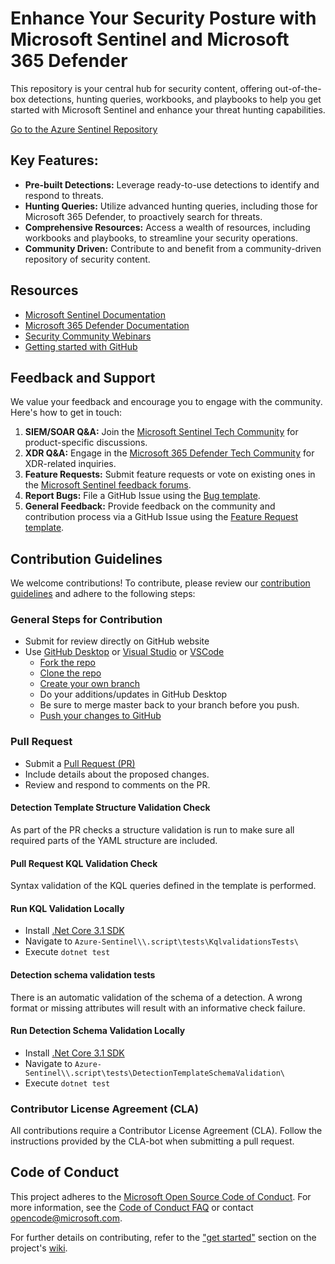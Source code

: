 # Enhance Your Security Posture with Microsoft Sentinel and Microsoft 365 Defender

This repository is your central hub for security content, offering out-of-the-box detections, hunting queries, workbooks, and playbooks to help you get started with Microsoft Sentinel and enhance your threat hunting capabilities.

[Go to the Azure Sentinel Repository](https://github.com/Azure/Azure-Sentinel)

## Key Features:

*   **Pre-built Detections:** Leverage ready-to-use detections to identify and respond to threats.
*   **Hunting Queries:** Utilize advanced hunting queries, including those for Microsoft 365 Defender, to proactively search for threats.
*   **Comprehensive Resources:** Access a wealth of resources, including workbooks and playbooks, to streamline your security operations.
*   **Community Driven:** Contribute to and benefit from a community-driven repository of security content.

## Resources

*   [Microsoft Sentinel Documentation](https://go.microsoft.com/fwlink/?linkid=2073774&clcid=0x409)
*   [Microsoft 365 Defender Documentation](https://docs.microsoft.com/microsoft-365/security/defender/microsoft-365-defender?view=o365-worldwide)
*   [Security Community Webinars](https://aka.ms/securitywebinars)
*   [Getting started with GitHub](https://help.github.com/en#dotcom)

## Feedback and Support

We value your feedback and encourage you to engage with the community. Here's how to get in touch:

1.  **SIEM/SOAR Q&A:** Join the [Microsoft Sentinel Tech Community](https://techcommunity.microsoft.com/t5/microsoft-sentinel/bd-p/MicrosoftSentinel) for product-specific discussions.
2.  **XDR Q&A:** Engage in the [Microsoft 365 Defender Tech Community](https://techcommunity.microsoft.com/t5/microsoft-365-defender/bd-p/MicrosoftThreatProtection) for XDR-related inquiries.
3.  **Feature Requests:** Submit feature requests or vote on existing ones in the [Microsoft Sentinel feedback forums](https://feedback.azure.com/d365community/forum/37638d17-0625-ec11-b6e6-000d3a4f07b8).
4.  **Report Bugs:** File a GitHub Issue using the [Bug template](https://github.com/Azure/Azure-Sentinel/issues/new?assignees=&labels=&template=bug_report.md&title=).
5.  **General Feedback:** Provide feedback on the community and contribution process via a GitHub Issue using the [Feature Request template](https://github.com/Azure/Azure-Sentinel/issues/new?assignees=&labels=&template=feature_request.md&title=).

## Contribution Guidelines

We welcome contributions! To contribute, please review our [contribution guidelines](https://github.com/Azure/Azure-Sentinel/wiki/Contribute-to-Sentinel-GitHub-Community-of-Queries) and adhere to the following steps:

### General Steps for Contribution
*   Submit for review directly on GitHub website 
*   Use [GitHub Desktop](https://docs.github.com/en/desktop/overview/getting-started-with-github-desktop) or [Visual Studio](https://visualstudio.microsoft.com/vs/) or [VSCode](https://code.visualstudio.com/?wt.mc_id=DX_841432)
    *   [Fork the repo](https://docs.github.com/github/getting-started-with-github/fork-a-repo)  
    *   [Clone the repo](https://help.github.com/en/github/creating-cloning-and-archiving-repositories/cloning-a-repository)
    *   [Create your own branch](https://help.github.com/en/desktop/contributing-to-projects/creating-a-branch-for-your-work)
    *   Do your additions/updates in GitHub Desktop
    *   Be sure to merge master back to your branch before you push. 
    *   [Push your changes to GitHub](https://help.github.com/en/github/using-git/pushing-commits-to-a-remote-repository)

### Pull Request
*   Submit a [Pull Request (PR)](https://help.github.com/en/github/collaborating-with-issues-and-pull-requests/about-pull-requests)
*   Include details about the proposed changes.
*   Review and respond to comments on the PR.

#### Detection Template Structure Validation Check
As part of the PR checks a structure validation is run to make sure all required parts of the YAML structure are included.

#### Pull Request KQL Validation Check
Syntax validation of the KQL queries defined in the template is performed.

#### Run KQL Validation Locally
*   Install [.Net Core 3.1 SDK](https://dotnet.microsoft.com/download)
*   Navigate to `Azure-Sentinel\\.script\tests\KqlvalidationsTests\`
*   Execute `dotnet test`

#### Detection schema validation tests
There is an automatic validation of the schema of a detection.
A wrong format or missing attributes will result with an informative check failure.

#### Run Detection Schema Validation Locally
*   Install [.Net Core 3.1 SDK](https://dotnet.microsoft.com/download)
*   Navigate to  `Azure-Sentinel\\.script\tests\DetectionTemplateSchemaValidation\`
*   Execute `dotnet test`

### Contributor License Agreement (CLA)

All contributions require a Contributor License Agreement (CLA). Follow the instructions provided by the CLA-bot when submitting a pull request.

## Code of Conduct

This project adheres to the [Microsoft Open Source Code of Conduct](https://opensource.microsoft.com/codeofconduct/). For more information, see the [Code of Conduct FAQ](https://opensource.microsoft.com/codeofconduct/faq/) or contact [opencode@microsoft.com](mailto:opencode@microsoft.com).

For further details on contributing, refer to the ["get started"](https://github.com/Azure/Azure-Sentinel/wiki#get-started) section on the project's [wiki](https://aka.ms/threathunters).